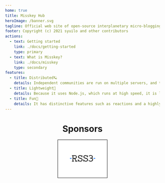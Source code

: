 ```yaml
---
home: true
title: Misskey Hub
heroImage: /banner.svg
tagline: Official web site of open-source interplanetary micro-blogging platform Misskey
footer: Copyright (c) 2021 syuilo and other contributors
actions:
  - text: Getting started
    link: ./docs/getting-started
    type: primary
  - text: What is Misskey?
    link: ./docs/misskey
    type: secondary
features:
  - title: Distributed🪐
    details: Independent communities are run on multiple servers, and these are interconnected.
  - title: Lightweight🚀
    details: Because it uses Node.js, which runs at high speed, it is lightweight even when federated with a large number of servers.
  - title: Fun🍮
    details: It has distinctive features such as reactions and a highly customizable UI.
---
```


<ClientOnly>
	<MkParticles/>
</ClientOnly>

<div class="contents">

# Sponsors
<div class="sponsors">
	<a class="rss3" title="RSS3" href="https://rss3.io/" target="_blank"><img src="/sponsors/rss3.svg" alt="RSS3"></a>
</div>
</div>

<style>
.hero {
	position: relative;
	z-index: 2;
}

.contents {
	text-align: center;
}

.sponsors {
	text-align: center;
	margin-bottom: 32px;
}

.sponsors > .rss3 {
	display: inline-block;
	padding: 0px 20px;
	background: #fff;
	border: solid 1px #000;
}
.sponsors > .rss3 img {
	display: inline-block;
	height: 120px;
}
</style>
